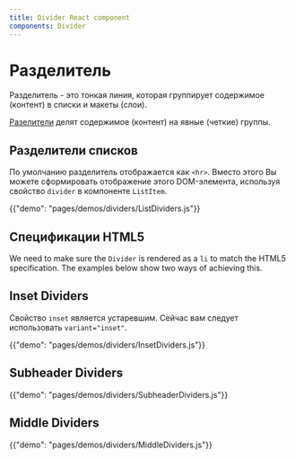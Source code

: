 ```yaml
---
title: Divider React component
components: Divider
---
```

# Разделитель

<p class="description">Разделитель - это тонкая линия, которая группирует содержимое (контент) в списки и макеты (слои).</p>

[Разелители](https://material.io/design/components/dividers.html) делят содержимое (контент) на явные (четкие) группы.

## Разделители списков

По умолчанию разделитель отображается как `<hr>`. Вместо этого Вы можете сформировать отображение этого DOM-элемента, используя свойство `divider` в компоненте `ListItem`.

{{"demo": "pages/demos/dividers/ListDividers.js"}}

## Спецификации HTML5

We need to make sure the `Divider` is rendered as a `li` to match the HTML5 specification. The examples below show two ways of achieving this.

## Inset Dividers

Свойство `inset` является устаревшим. Сейчас вам следует использовать `variant="inset"`.

{{"demo": "pages/demos/dividers/InsetDividers.js"}}

## Subheader Dividers

{{"demo": "pages/demos/dividers/SubheaderDividers.js"}}

## Middle Dividers

{{"demo": "pages/demos/dividers/MiddleDividers.js"}}
